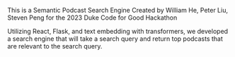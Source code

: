 This is a Semantic Podcast Search Engine
Created by William He, Peter Liu, Steven Peng for the 2023 Duke Code for Good Hackathon

Utilizing React, Flask, and text embedding with transformers, we developed a search engine that will take a search query and return top podcasts that are relevant to the search query.
